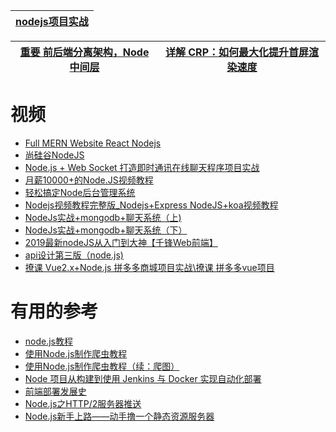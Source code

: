 
[nodejs项目实战](https://www.kancloud.cn/winter1981/weixinshake/595810)|
---|


[重要 前后端分离架构，Node 中间层](https://www.crs811.com/archives/1542)|[详解 CRP：如何最大化提升首屏渲染速度](https://juejin.im/post/5c33794bf265da6158775100)|
---|---|

# 视频

* [Full MERN Website React Nodejs ](https://www.youtube.com/watch?v=4ELH8CT4J0A)
* [尚硅谷NodeJS](https://www.bilibili.com/video/av60702895?from=search&seid=15291502401325606341)
* [Node.js + Web Socket 打造即时通讯在线聊天程序项目实战](https://www.bilibili.com/video/av71240977?from=search&seid=15674378511028862001)
* [月薪10000+的Node.JS视频教程](https://www.bilibili.com/video/av53671663/?spm_id_from=333.788.videocard.3)
* [轻松搞定Node后台管理系统](https://www.bilibili.com/video/av54440690/?spm_id_from=333.788.videocard.0)
* [Nodejs视频教程完整版_Nodejs+Express NodeJS+koa视频教程](https://www.bilibili.com/video/av38925557/?spm_id_from=333.788.videocard.1)
* [NodeJs实战+mongodb+聊天系统（上)](https://www.bilibili.com/video/av51445384/?spm_id_from=333.788.videocard.1)
* [NodeJs实战+mongodb+聊天系统（下）](https://www.bilibili.com/video/av51459555/?spm_id_from=333.788.videocard.1)
* [2019最新nodeJS从入门到大神【千锋Web前端】](https://www.bilibili.com/video/av53978941?from=search&seid=16033522356009238537)
* [api设计第三版（node.js)](https://www.bilibili.com/video/av74605570?from=search&seid=5739552451698653385)
* [撩课 Vue2.x+Node.js 拼多多商城项目实战\撩课 拼多多vue项目](https://www.bilibili.com/video/av78207763?from=search&seid=62145169076968126)
# 有用的参考
* [node.js教程](https://www.shuzhiduo.com/search/NodeJS/)
* [使用Node.js制作爬虫教程](http://blog.didispace.com/nodejspachong/)
* [使用Node.js制作爬虫教程（续：爬图）](http://blog.didispace.com/nodejspachong2/)
* [Node 项目从构建到使用 Jenkins 与 Docker 实现自动化部署](http://dockone.io/article/9507)
* [前端部署发展史](http://dockone.io/article/9406)
* [Node.js之HTTP/2服务器推送](https://kiwenlau.com/2018/03/27/nodejs-and-http/)
* [Node.js新手上路——动手撸一个静态资源服务器](https://developer.51cto.com/art/201903/593401.htm)
